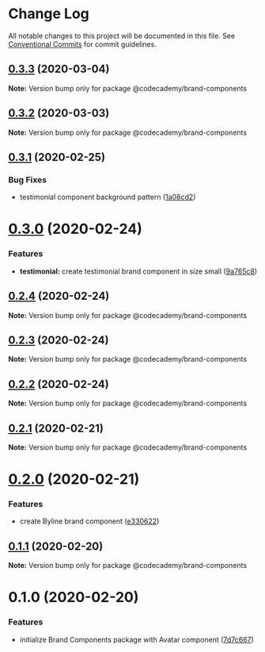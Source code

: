# Change Log

All notable changes to this project will be documented in this file.
See [Conventional Commits](https://conventionalcommits.org) for commit guidelines.

## [0.3.3](https://github.com/Codecademy/client-modules/compare/@codecademy/brand-components@0.3.2...@codecademy/brand-components@0.3.3) (2020-03-04)

**Note:** Version bump only for package @codecademy/brand-components





## [0.3.2](https://github.com/Codecademy/client-modules/compare/@codecademy/brand-components@0.3.1...@codecademy/brand-components@0.3.2) (2020-03-03)

**Note:** Version bump only for package @codecademy/brand-components





## [0.3.1](https://github.com/Codecademy/client-modules/compare/@codecademy/brand-components@0.3.0...@codecademy/brand-components@0.3.1) (2020-02-25)


### Bug Fixes

* testimonial component background pattern ([1a08cd2](https://github.com/Codecademy/client-modules/commit/1a08cd2ddc84c59cc1088dfdd62e37afff452a36))





# [0.3.0](https://github.com/Codecademy/client-modules/compare/@codecademy/brand-components@0.2.4...@codecademy/brand-components@0.3.0) (2020-02-24)


### Features

* **testimonial:** create testimonial brand component in size small ([9a765c8](https://github.com/Codecademy/client-modules/commit/9a765c847548b952c0f8c2343a1b646f7a2d009b))





## [0.2.4](https://github.com/Codecademy/client-modules/compare/@codecademy/brand-components@0.2.3...@codecademy/brand-components@0.2.4) (2020-02-24)

**Note:** Version bump only for package @codecademy/brand-components





## [0.2.3](https://github.com/Codecademy/client-modules/compare/@codecademy/brand-components@0.2.2...@codecademy/brand-components@0.2.3) (2020-02-24)

**Note:** Version bump only for package @codecademy/brand-components





## [0.2.2](https://github.com/Codecademy/client-modules/compare/@codecademy/brand-components@0.2.1...@codecademy/brand-components@0.2.2) (2020-02-24)

**Note:** Version bump only for package @codecademy/brand-components





## [0.2.1](https://github.com/Codecademy/client-modules/compare/@codecademy/brand-components@0.2.0...@codecademy/brand-components@0.2.1) (2020-02-21)

**Note:** Version bump only for package @codecademy/brand-components





# [0.2.0](https://github.com/Codecademy/client-modules/compare/@codecademy/brand-components@0.1.1...@codecademy/brand-components@0.2.0) (2020-02-21)


### Features

* create Byline  brand component  ([e330622](https://github.com/Codecademy/client-modules/commit/e330622f8e9780a2ed49b411339a310f3d1b049e))





## [0.1.1](https://github.com/Codecademy/client-modules/compare/@codecademy/brand-components@0.1.0...@codecademy/brand-components@0.1.1) (2020-02-20)

**Note:** Version bump only for package @codecademy/brand-components





# 0.1.0 (2020-02-20)


### Features

* initialize Brand Components package with Avatar component ([7d7c667](https://github.com/Codecademy/client-modules/commit/7d7c6673c7c812939259c998ed8493a0d8033aa9))
